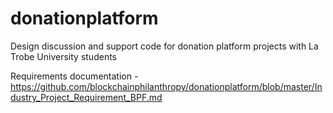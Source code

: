 # donationplatform

Design discussion and support code for donation platform projects with La Trobe University students

Requirements documentation - https://github.com/blockchainphilanthropy/donationplatform/blob/master/Industry_Project_Requirement_BPF.md
